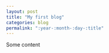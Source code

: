 ```yaml
---
layout: post
title: "My first blog"
categories: blog
permalink: ":year-:month-:day-:title"
---
```


Some content